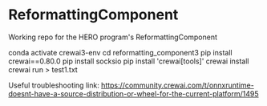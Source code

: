 # ReformattingComponent
Working repo for the HERO program's ReformattingComponent

conda activate crewai3-env
cd reformatting_component3
pip install crewai==0.80.0
pip install socksio
pip install 'crewai[tools]'
crewai install
crewai run > test1.txt


Useful troubleshooting link: https://community.crewai.com/t/onnxruntime-doesnt-have-a-source-distribution-or-wheel-for-the-current-platform/1495 
